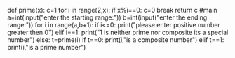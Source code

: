 def prime(x):
    c=1
    for i in range(2,x):
        if x%i==0:
            c=0
            break
    return c
#main
a=int(input("enter the starting range:"))
b=int(input("enter the ending range:"))
for i in range(a,b+1):
    if i<=0:
        print("please enter positive number greater then 0")
    elif i==1:
        print("1 is neither prime nor composite its a special number")
    else:
        t=prime(i)
        if t==0:
            print(i,"is a composite number")
        elif t==1:
            print(i,"is a prime number")

